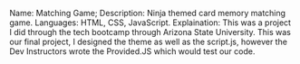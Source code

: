 Name: Matching Game;
Description: Ninja themed card memory matching game.
Languages: HTML, CSS, JavaScript. 
Explaination: This was a project I did through the tech bootcamp through Arizona State University. This was our final project, I designed the theme as well as the script.js, however the Dev Instructors wrote the Provided.JS which would test our code. 
